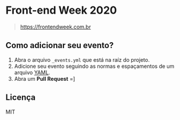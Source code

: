 # Front-end Week 2020

> https://frontendweek.com.br

## Como adicionar seu evento?

1. Abra o arquivo `_events.yml` que está na raíz do projeto.
2. Adicione seu evento seguindo as normas e espaçamentos de um arquivo [YAML](https://kapeli.com/cheat_sheets/YAML.docset/Contents/Resources/Documents/index).
3. Abra um **Pull Request** =]

## Licença
MIT
